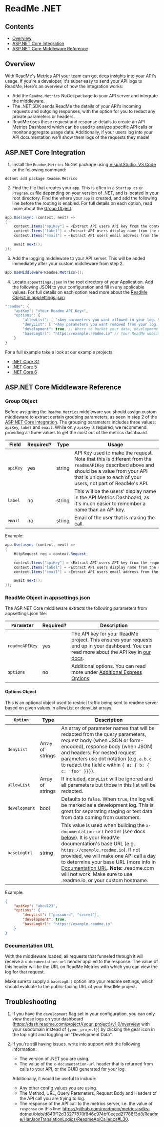 # ReadMe .NET

## Contents
- [Overview](#overview)
- [ASP.NET Core Integration](#aspnet-core-integration)
- [ASP.NET Core Middleware Reference](#aspnet-core-middleware-reference)

## Overview
With ReadMe's Metrics API your team can get deep insights into your API's usage. If you're a developer, it's super easy to send your API logs to ReadMe, Here's an overview of how the integration works:

- Add the `Readme.Metrics` NuGet package to your API server and integrate the middleware.
- The .NET SDK sends ReadMe the details of your API's incoming requests and outgoing responses, with the option for you to redact any private parameters or headers.
- ReadMe uses these request and response details to create an API Metrics Dashboard which can be used to analyze specific API calls or monitor aggregate usage data. Additionally, if your users log into your API documentation we'll show them logs of the requests they made!

## ASP.NET Core Integration

1. Install the `Readme.Metrics` NuGet package using [Visual Studio, VS Code](https://docs.microsoft.com/en-us/nuget/install-nuget-client-tools) or the following command:

```shell
dotnet add package Readme.Metrics
```

2. Find the file that creates your `app`. This is often in a `Startup.cs` or `Program.cs` file depending on your version of .NET, and is located in your root directory. Find the where your `app` is created, and add the following line before the routing is enabled. For full details on each option, read more about the [Group Object](#group-object).


```cs
app.Use(async (context, next) =>
{
    context.Items["apiKey"] = <Extract API users API key from the context.Request>
    context.Items["label"] = <Extract API users display name from the context.Request>
    context.Items["email"] = <Extract API users email address from the context.Request>

    await next();
});
```


3. Add the logging middleware to your API server. This will be added immediately after your custom middleware from step 2.

```cs
app.UseMiddleware<Readme.Metrics>();
```


4. Locate `appsettings.json` in the root directory of your Application. Add the following JSON to your configuration and fill in any applicable values. For full details on each option read more about the [ReadMe Object in appsettings.json](readme-object-in-appsettingsjson)

```javascript
"readme": {
    "apiKey": "<Your Readme API Key>",
    "options": {
        "allowList": [ "<Any parameters you want allowed in your log. See docs>" ],
        "denyList": [ "<Any parameters you want removed from your log. See docs>"],
        "development": true, // Where to bucket your data, development or production
        "baseLogUrl": "https://example.readme.io" // Your ReadMe website's base url. For now, make sure to use the readme.io domain or your custom subdomain.
    }
}
```

For a full example take a look at our example projects:
- [.NET Core 3.1](https://github.com/readmeio/metrics-sdks-dotnet/blob/04987ee32bcdcd0339736bc645475d05df5237ee/ReadmeMetricsAPI3/Startup.cs#L33-L45)
- [.NET Core 5](https://github.com/readmeio/metrics-sdks-dotnet/blob/04987ee32bcdcd0339736bc645475d05df5237ee/ReadmeMetricsAPI5/Startup.cs#L33-L45)
- [.NET Core 6](https://github.com/readmeio/metrics-sdks-dotnet/blob/04987ee32bcdcd0339736bc645475d05df5237ee/ReadmeMetricsAPI6/Program.cs#L15-L27)

## ASP.NET Core Middleware Reference
### Group Object
Before assigning the `Readme.Metrics` middleware you should assign custom middleware to extract certain grouping parameters, as seen in step 2 of the [ASP.NET Core Integration](aspnet-core-integration). The grouping parameters includes three values: `apiKey`, `label` and `email`. While only `apiKey` is required, we recommend providing all three values to get the most out of the metrics dashboard.

Field  | Required? | Type   | Usage
-------|-----------|--------|------------
`apiKey` | yes       | string | API Key used to make the request. Note that this is different from the `readmeAPIKey` described above and should be a value from your API that is unique to each of your users, not part of ReadMe's API.
`label`  | no        | string | This will be the users' display name in the API Metrics Dashboard, as it's much easier to remember a name than an API key.
`email`  | no        | string | Email of the user that is making the call.

Example:

```cs
app.Use(async (context, next) =>
{
    HttpRequest req = context.Request;

    context.Items["apiKey"] = <Extract API users API key from the request>
    context.Items["label"] = <Extract API users display name from the request>
    context.Items["email"] = <Extract API users email address from the request>

    await next();
});
```

### ReadMe Object in appsettings.json
The ASP.NET Core middleware extracts the following parameters from appsettings.json file:

`Parameter`    | Required? | Description
---------------|-----------|------------------
`readmeAPIKey` | yes       | The API key for your ReadMe project. This ensures your requests end up in your dashboard. You can read more about the API key in [our docs](https://docs.readme.com/reference/authentication).
`options`      | no        | Additional options. You can read more under [Additional Express Options](#additional-express-options)


#### Options Object
This is an optional object used to restrict traffic being sent to readme server based on given values in allowList or denyList arrays.

`Option`      | Type             | Description
------------|------------------|---------------
`denyList`         | Array of strings | An array of parameter names that will be redacted from the query parameters, request body (when JSON or form-encoded), response body (when JSON) and headers. For nested request parameters use dot notation (e.g. `a.b.c` to redact the field `c` within `{ a: { b: { c: 'foo' }}}`).
`allowList`        | Array of strings | If included, `denyList` will be ignored and all parameters but those in this list will be redacted.
`development`      | bool             | Defaults to `false`. When `true`, the log will be marked as a development log. This is great for separating staging or test data from data coming from customers.
`baseLogUrl`       | string           | This value is used when building the `x-documentation-url` header (see docs [below](#documentation-url)). It is your ReadMe documentation's base URL (e.g. `https://example.readme.io`). If not provided, we will make one API call a day to determine your base URL (more info in [Documentation URL](#documentation-url). **Note:** <subdomain>.readme.com will not work. Make sure to use <subdomain>.readme.io, or your custom hostname.

Example:
```json
{
    "apiKey": "abcd123",
    "options": {
        "denyList": ["password", "secret"],
        "development": true,
        "baseLogUrl": "https://example.readme.io"
    }
}
```

### Documentation URL
With the middleware loaded, all requests that funneled through it will receive a `x-documentation-url` header applied to the response. The value of this header will be the URL on ReadMe Metrics with which you can view the log for that request.

Make sure to supply a `baseLogUrl` option into your readme settings, which should evaluate to the public-facing URL of your ReadMe project.

## Troubleshooting
1. If you have the `development` flag set in your configuration, you can only view these logs on your dashboard (https://dash.readme.com/project/{your_project}/v1.0/overview with your subdomain instead of `{your_project}`) by clicking the gear icon in the top right and toggling on "Development Data".
2. If you're still having issues, write into support with the following information:
    - The version of .NET you are using.
    - The value of the `x-documentation-url` header that is returned from calls to your API, or the GUID generated for your log.
    
    Additionally, it would be useful to include:
    - Any other config values you are using.
    - The Method, URL, Query Parameters, Request Body and Headers of the API call you are trying to log.
    - The response of the API call to the metrics server, i.e. the value of `response` on this line: https://github.com/readmeio/metrics-sdks-dotnet/blob/d849f12d33277870f846c974bf0eeed27788f3d8/Readme/HarJsonTranslationLogics/ReadmeApiCaller.cs#L30.

